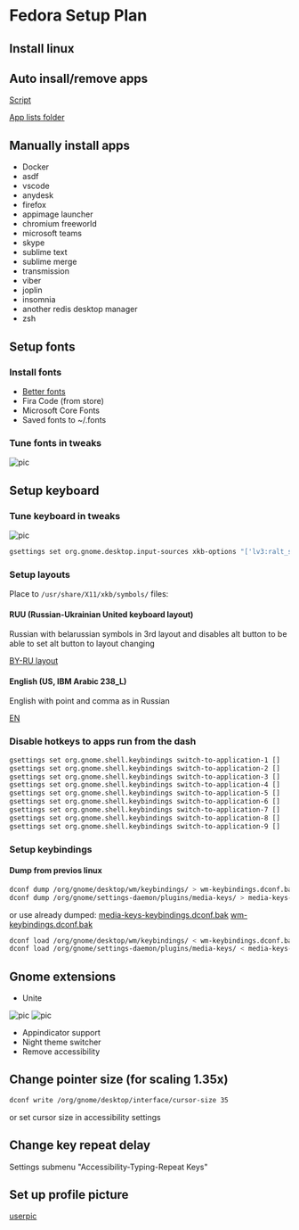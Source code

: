 # Fedora Setup Plan

## Install linux

## Auto insall/remove apps

[Script](https://github.com/FHEK789/post-install-script)

[App lists folder](files/post-install-script)

## Manually install apps

- Docker
- asdf
- vscode
- anydesk
- firefox
- appimage launcher
- chromium freeworld
- microsoft teams
- skype
- sublime text
- sublime merge
- transmission
- viber
- joplin
- insomnia
- another redis desktop manager
- zsh

## Setup fonts

### Install fonts

- [Better fonts](https://github.com/silenc3r/fedora-better-fonts)
- Fira Code (from store)
- Microsoft Core Fonts
- Saved fonts to ~/.fonts

### Tune fonts in tweaks

![pic](files/pictures/fonts_1.png)

## Setup keyboard

### Tune keyboard in tweaks

![pic](files/pictures/keyboard_1.png)

```sh
gsettings set org.gnome.desktop.input-sources xkb-options "['lv3:ralt_switch', 'grp:caps_toggle', 'ctrl:swap_lalt_lctl_lwin', 'shift:breaks_caps', 'altwin:prtsc_rwin']"
```

### Setup layouts

Place to `/usr/share/X11/xkb/symbols/` files:

#### RUU (Russian-Ukrainian United keyboard layout)

Russian with belarussian symbols in 3rd layout and disables alt button to be able to set alt button to layout changing

[BY-RU layout](files/keyboard_layouts/ru)

#### English (US, IBM Arabic 238_L)

English with point and comma as in Russian

[EN](files/keyboard_layouts/us)

### Disable hotkeys to apps run from the dash

```sh
gsettings set org.gnome.shell.keybindings switch-to-application-1 []
gsettings set org.gnome.shell.keybindings switch-to-application-2 []
gsettings set org.gnome.shell.keybindings switch-to-application-3 []
gsettings set org.gnome.shell.keybindings switch-to-application-4 []
gsettings set org.gnome.shell.keybindings switch-to-application-5 []
gsettings set org.gnome.shell.keybindings switch-to-application-6 []
gsettings set org.gnome.shell.keybindings switch-to-application-7 []
gsettings set org.gnome.shell.keybindings switch-to-application-8 []
gsettings set org.gnome.shell.keybindings switch-to-application-9 []
```

### Setup keybindings

#### Dump from previos linux

```sh
dconf dump /org/gnome/desktop/wm/keybindings/ > wm-keybindings.dconf.bak
dconf dump /org/gnome/settings-daemon/plugins/media-keys/ > media-keys-keybindings.dconf.bak
```

or use already dumped:
[media-keys-keybindings.dconf.bak](files/keybindings/media-keys-keybindings.dconf.bak)
[wm-keybindings.dconf.bak](files/keybindings/wm-keybindings.dconf.bak)

```sh
dconf load /org/gnome/desktop/wm/keybindings/ < wm-keybindings.dconf.bak
dconf load /org/gnome/settings-daemon/plugins/media-keys/ < media-keys-keybindings.dconf.bak
```

## Gnome extensions

- Unite

![pic](files/pictures/unite_1.png)
![pic](files/pictures/unite_2.png)

- Appindicator support
- Night theme switcher
- Remove accessibility

## Change pointer size (for scaling 1.35x)

```sh
dconf write /org/gnome/desktop/interface/cursor-size 35
```

or set cursor size in accessibility settings

## Change key repeat delay

Settings submenu "Accessibility-Typing-Repeat Keys"

## Set up profile picture

[userpic](files/pictures/userpic.jpg)
